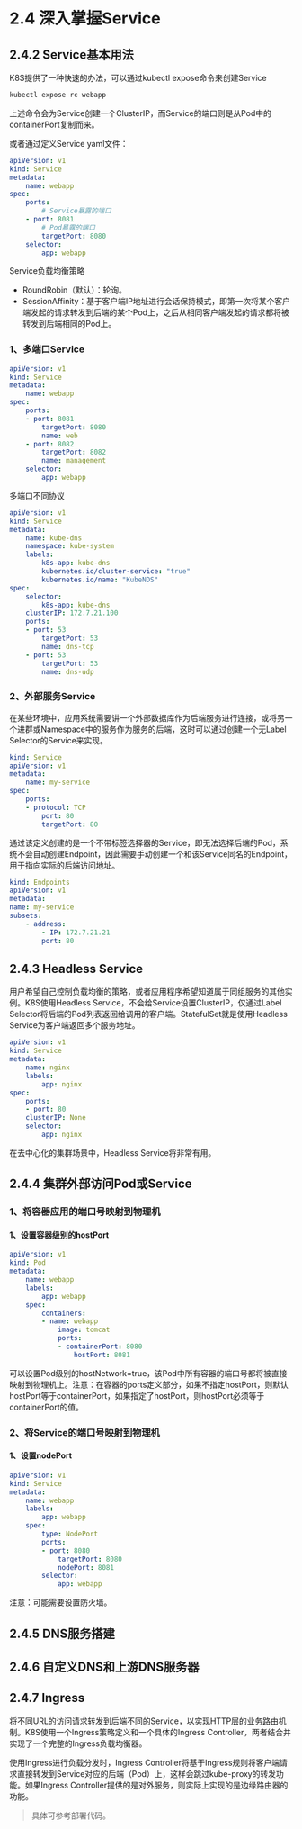 # 2.4 深入掌握Service

## 2.4.2 Service基本用法

K8S提供了一种快速的办法，可以通过kubectl expose命令来创建Service

```bash
kubectl expose rc webapp
```

上述命令会为Service创建一个ClusterIP，而Service的端口则是从Pod中的containerPort复制而来。

或者通过定义Service yaml文件：

```yaml
apiVersion: v1
kind: Service
metadata:
	name: webapp
spec:
	ports:
		# Service暴露的端口
	- port: 8081
		# Pod暴露的端口
		targetPort: 8080
	selector:
		app: webapp
```

Service负载均衡策略

* RoundRobin（默认）：轮询。
* SessionAffinity：基于客户端IP地址进行会话保持模式，即第一次将某个客户端发起的请求转发到后端的某个Pod上，之后从相同客户端发起的请求都将被转发到后端相同的Pod上。

### 1、多端口Service

```yaml
apiVersion: v1
kind: Service
metadata:
	name: webapp
spec:
	ports:
	- port: 8081
		targetPort: 8080
		name: web
	- port: 8082
		targetPort: 8082
		name: management
	selector:
		app: webapp
```

多端口不同协议

```yaml
apiVersion: v1
kind: Service
metadata:
	name: kube-dns
	namespace: kube-system
	labels:
		k8s-app: kube-dns
		kubernetes.io/cluster-service: "true"
		kubernetes.io/name: "KubeNDS"
spec:
	selector:
		k8s-app: kube-dns
	clusterIP: 172.7.21.100
	ports:
	- port: 53
		targetPort: 53
		name: dns-tcp
	- port: 53
		targetPort: 53
		name: dns-udp
```

### 2、外部服务Service

在某些环境中，应用系统需要讲一个外部数据库作为后端服务进行连接，或将另一个进群或Namespace中的服务作为服务的后端，这时可以通过创建一个无Label Selector的Service来实现。

```yaml
kind: Service
apiVersion: v1
metadata:
	name: my-service
spec:
	ports:
	- protocol: TCP
		port: 80
		targetPort: 80
```

通过该定义创建的是一个不带标签选择器的Service，即无法选择后端的Pod，系统不会自动创建Endpoint，因此需要手动创建一个和该Service同名的Endpoint，用于指向实际的后端访问地址。

```yaml
kind: Endpoints
apiVersion: v1
metadata:
name: my-service
subsets:
	- address:
		- IP: 172.7.21.21
		port: 80
```

## 2.4.3 Headless Service

用户希望自己控制负载均衡的策略，或者应用程序希望知道属于同组服务的其他实例。K8S使用Headless Service，不会给Service设置ClusterIP，仅通过Label Selector将后端的Pod列表返回给调用的客户端。StatefulSet就是使用Headless Service为客户端返回多个服务地址。

```yaml
apiVersion: v1
kind: Service
metadata:
	name: nginx
	labels:
		app: nginx
spec:
	ports:
	- port: 80
	clusterIP: None
	selector:
		app: nginx
```

在去中心化的集群场景中，Headless Service将非常有用。

## 2.4.4 集群外部访问Pod或Service

### 1、将容器应用的端口号映射到物理机

#### 1、设置容器级别的hostPort

```yaml
apiVersion: v1
kind: Pod
metadata:
	name: webapp
	labels:
		app: webapp
	spec:
		containers:
		- name: webapp
			image: tomcat
			ports:
			- containerPort: 8080
				hostPort: 8081
```

可以设置Pod级别的hostNetwork=true，该Pod中所有容器的端口号都将被直接映射到物理机上。注意：在容器的ports定义部分，如果不指定hostPort，则默认hostPort等于containerPort，如果指定了hostPort，则hostPort必须等于containerPort的值。

### 2、将Service的端口号映射到物理机

#### 1、设置nodePort

```yaml
apiVersion: v1
kind: Service
metadata:
	name: webapp
	labels:
		app: webapp
	spec:
		type: NodePort
		ports:
		- port: 8080
			targetPort: 8080
			nodePort: 8081
		selector:
			app: webapp
```

注意：可能需要设置防火墙。

## 2.4.5 DNS服务搭建

## 2.4.6 自定义DNS和上游DNS服务器

## 2.4.7 Ingress

将不同URL的访问请求转发到后端不同的Service，以实现HTTP层的业务路由机制。K8S使用一个Ingress策略定义和一个具体的Ingress Controller，两者结合并实现了一个完整的Ingress负载均衡器。

使用Ingress进行负载分发时，Ingress Controller将基于Ingress规则将客户端请求直接转发到Service对应的后端（Pod）上，这样会跳过kube-proxy的转发功能。如果Ingress Controller提供的是对外服务，则实际上实现的是边缘路由器的功能。

> 具体可参考部署代码。

